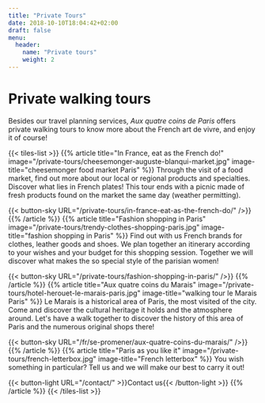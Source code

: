 ```yaml
---
title: "Private Tours"
date: 2018-10-10T18:04:42+02:00
draft: false
menu:
  header:
    name: "Private tours"
    weight: 2
---
```


# Private walking tours
Besides our travel planning services, *Aux quatre coins de Paris* offers private walking tours to know more about the French art de vivre, and enjoy it of course!

{{< tiles-list >}}
  {{% article title="In France, eat as the French do!"
     image="/private-tours/cheesemonger-auguste-blanqui-market.jpg"
     image-title="cheesemonger food market Paris" %}}
Through the visit of a food market, find out more about our local or regional products and specialties. Discover what lies in French plates! This tour ends with a picnic made of fresh products found on the market the same day (weather permitting).

{{< button-sky URL="/private-tours/in-france-eat-as-the-french-do/" />}}
  {{% /article %}}
  {{% article title="Fashion shopping in Paris"
     image="/private-tours/trendy-clothes-shopping-paris.jpg"
     image-title="fashion shopping in Paris" %}}
Find out with us French brands for clothes, leather goods and shoes. We plan together an itinerary according to your wishes and your budget for this shopping session. Together we will discover what makes the so special style of the parisian women!

{{< button-sky URL="/private-tours/fashion-shopping-in-paris/" />}}
  {{% /article %}}
  {{% article title="Aux quatre coins du Marais"
     image="/private-tours/hotel-herouet-le-marais-paris.jpg"
     image-title="walking tour le Marais Paris" %}}
Le Marais is a historical area of Paris, the most visited of the city. Come and discover the cultural heritage it holds and the atmosphere around. Let's have a walk together to discover the history of this area of Paris and the numerous original shops there!

{{< button-sky URL="/fr/se-promener/aux-quatre-coins-du-marais/" />}}
  {{% /article %}}
  {{% article title="Paris as you like it"
     image="/private-tours/french-letterbox.jpg"
     image-title="French letterbox" %}}
You wish something in particular? Tell us and we will make our best to carry it out!

{{< button-light URL="/contact/" >}}Contact us{{< /button-light >}}
{{% /article %}}
{{< /tiles-list >}}
